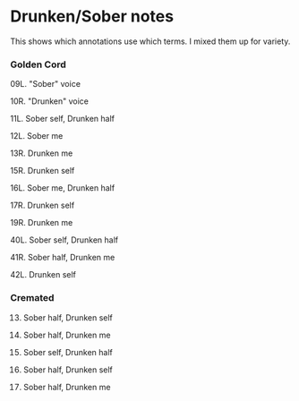 # Drunken/Sober notes
This shows which annotations use which terms. I mixed them up for variety.

### Golden Cord

09L. "Sober" voice

10R.             "Drunken" voice

11L. Sober self, Drunken half

12L. Sober me

13R.             Drunken me

15R.             Drunken self

16L. Sober me,   Drunken half

17R.             Drunken self

19R.             Drunken me

40L. Sober self, Drunken half

41R. Sober half, Drunken me

42L.             Drunken self


### Cremated

13. Sober half, Drunken self

25. Sober half, Drunken me

29. Sober self, Drunken half

31. Sober half, Drunken self

32. Sober half, Drunken me